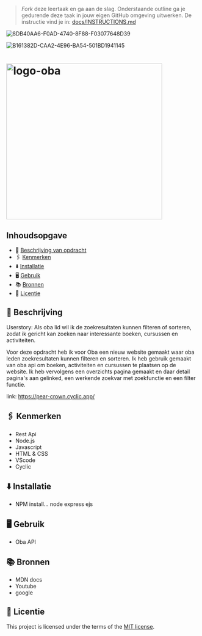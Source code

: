 > _Fork_ deze leertaak en ga aan de slag. Onderstaande outline ga je gedurende deze taak in jouw eigen GitHub omgeving uitwerken. De instructie vind je in: [docs/INSTRUCTIONS.md](docs/INSTRUCTIONS.md)

![8DB40AA6-F0AD-4740-8F88-F03077648D39](https://user-images.githubusercontent.com/94745953/225115348-04fb077c-00cb-4cd6-a8bc-4c70ebdbfa62.jpeg)



![B161382D-CAA2-4E96-BA54-501BD1941145](https://user-images.githubusercontent.com/94745953/225112366-f0792bd9-691b-4346-b039-aea785d36d48.jpeg)






# <img width="408" alt="logo-oba" src="https://user-images.githubusercontent.com/94745953/225242980-92f7cab6-c465-4705-b821-de7962871d18.png">



## Inhoudsopgave

  * 📝 [Beschrijving van opdracht](#beschrijving)
  * 🖇 [Kenmerken](#kenmerken)
  * ⬇️ [Installatie](#installatie)
  * 🖥 [Gebruik](#gebruik)
  * 📚 [Bronnen](#bronnen)
  * 👾 [Licentie](#licentie)

## 📝 Beschrijving
Userstory: Als oba lid wil ik de zoekresultaten kunnen filteren of sorteren, zodat ik gericht kan zoeken naar interessante boeken, cursussen en activiteiten.

Voor deze opdracht heb ik voor Oba een nieuw website gemaakt waar oba leden zoekresultaten kunnen filteren en sorteren. Ik heb gebruik gemaakt van oba api om boeken, activiteiten en cursussen te plaatsen op de website. Ik heb vervolgens een overzichts pagina gemaakt en daar detail pagina's aan gelinked, een werkende zoekvar met zoekfunctie en een filter functie. 

link: https://pear-crown.cyclic.app/

## 🖇 Kenmerken

- Rest Api
- Node.js
- Javascript
- HTML & CSS
- VScode
- Cyclic

## ⬇️ Installatie
- NPM install... node express ejs

## 🖥 Gebruik
- Oba API

## 📚 Bronnen
- MDN docs
- Youtube
- google

## 👾 Licentie

This project is licensed under the terms of the [MIT license](./LICENSE).
